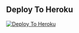 ## Deploy To Heroku

[![Deploy To Heroku](https://www.herokucdn.com/deploy/button.svg)](https://heroku.com/deploy?template=https://github.com/sengarsingh/txt/tree/main)
